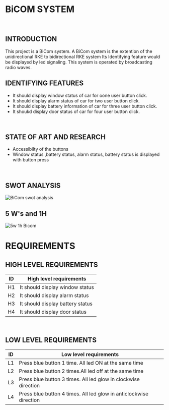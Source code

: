 # BiCOM SYSTEM 
<br/>

## INTRODUCTION
 This project is a BiCom system.
 A BiCom system is the extention of the unidirectional RKE to bidirectional RKE system
 Its Identifying feature would be displayed by led signaling.
 This system is operated by broadcasting radio waves.
<br/>

## IDENTIFYING FEATURES
* It should display window status of car for oone user button click.
* It should display alarm status of car for two user button click.
* It should display battery information of car for three user button click.
* It shoukd display door status of car for four user button click.
<br/>

## STATE OF ART AND RESEARCH 
* Accessibilty of the buttons
* Window status ,battery status, alarm status, battery status is displayed with button press
<br/>

## SWOT ANALYSIS
![BiCom swot analysis](https://user-images.githubusercontent.com/98878326/157863301-2e2d7b0f-4a7f-4c25-abb4-5012d00e94f9.jpg)
<br/>

## 5 W's and 1H
![5w 1h Bicom](https://user-images.githubusercontent.com/98878326/157863381-97e93efd-e975-40b4-8e71-dc6f955f8a2f.jpg)
<br/>

# REQUIREMENTS
## HIGH LEVEL REQUIREMENTS

| ID | High level requirements |
| -- |------------------------ |
| H1| It should display window status                 |
|H2|It should display alarm status |
|H3|It should display battery status |
|H4| It should display door status|
<br/>

## LOW LEVEL REQUIREMENTS

|ID| Low level requirements |
|--|-- |
|L1 |Press blue button 1 time. All led ON at the same time |
|L2 |Press blue button 2 times.All led off at the same time |
| L3|Press blue button 3 times. All led glow in clockwise direction |
|L4|Press blue button 4 times. All led glow in anticlockwise direction |
